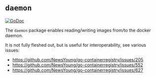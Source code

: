# `daemon`

[![GoDoc](https://godoc.org/github.com/NewsYoung/go-containerregistry/pkg/v1/daemon?status.svg)](https://godoc.org/github.com/NewsYoung/go-containerregistry/pkg/v1/daemon)

The `daemon` package enables reading/writing images from/to the docker daemon.

It is not fully fleshed out, but is useful for interoperability, see various issues:

* https://github.com/NewsYoung/go-containerregistry/issues/205
* https://github.com/NewsYoung/go-containerregistry/issues/552
* https://github.com/NewsYoung/go-containerregistry/issues/627
